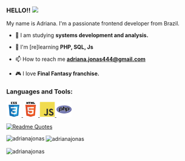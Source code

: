 ### HELLO!! <img src="https://media.giphy.com/media/hvRJCLFzcasrR4ia7z/giphy.gif" width="25px"></a>
My name is Adriana. I'm a passionate frontend developer from Brazil.</h3>

- 📖 I am studying **systems development and analysis.**

- 🌱 I'm [re]learning **PHP, SQL, Js**

- 📫 How to reach me **adriana.jonas444@gmail.com**

- 🎮 I love **Final Fantasy franchise.**


<h3 align="left">Languages and Tools:</h3>
<p align="left"> <a href="https://www.w3schools.com/css/" target="_blank" rel="noreferrer"> <img src="https://raw.githubusercontent.com/devicons/devicon/master/icons/css3/css3-original-wordmark.svg" alt="css3" width="40" height="40"/> </a> <a href="https://www.w3.org/html/" target="_blank" rel="noreferrer"> <img src="https://raw.githubusercontent.com/devicons/devicon/master/icons/html5/html5-original-wordmark.svg" alt="html5" width="40" height="40"/> </a> <a href="https://developer.mozilla.org/en-US/docs/Web/JavaScript" target="_blank" rel="noreferrer"> <img src="https://raw.githubusercontent.com/devicons/devicon/master/icons/javascript/javascript-original.svg" alt="javascript" width="40" height="40"/> </a> <a href="https://www.php.net" target="_blank" rel="noreferrer"> <img src="https://raw.githubusercontent.com/devicons/devicon/master/icons/php/php-original.svg" alt="php" width="40" height="40"/> </a> </p>


[![Readme Quotes](https://quotes-github-readme.vercel.app/api?type=horizontal&theme=dark&border=true&quote=If+you're+always+trying+to+be+normal,+you+will+never+know+how+amazing+you+can+be.&author=Maya+Angelou)](https://github.com/piyushsuthar/github-readme-quotes)
<p><img align="left" src="https://github-readme-stats.vercel.app/api/top-langs?username=adrianajonas&show_icons=true&theme=dark&title_color=fab81c&text_color=ffffff&bg_color=1d1d1d&hide_border=true&locale=en&layout=compact" alt="adrianajonas" /></p>

<p>&nbsp;<img align="center" src="https://github-readme-stats.vercel.app/api?username=adrianajonas&show_icons=true&title_color=fab81c&text_color=ffffff&bg_color=1d1d1d&locale=en" alt="adrianajonas" /></p>

<p><img align="center" src="https://github-readme-streak-stats.herokuapp.com/?user=adrianajonas&theme=dark" alt="adrianajonas" /></p>

